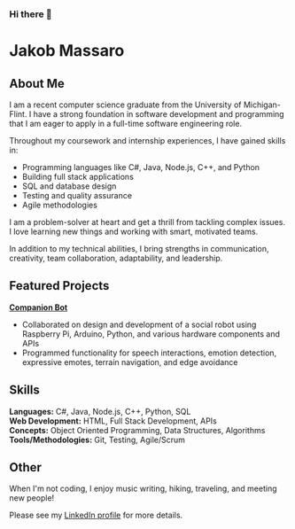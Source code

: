 ### Hi there 👋

# Jakob Massaro

## About Me
I am a recent computer science graduate from the University of Michigan-Flint. I have a strong foundation in software development and programming that I am eager to apply in a full-time software engineering role.

Throughout my coursework and internship experiences, I have gained skills in:
- Programming languages like C#, Java, Node.js, C++, and Python
- Building full stack applications 
- SQL and database design
- Testing and quality assurance
- Agile methodologies

I am a problem-solver at heart and get a thrill from tackling complex issues. I love learning new things and working with smart, motivated teams.

In addition to my technical abilities, I bring strengths in communication, creativity, team collaboration, adaptability, and leadership.

## Featured Projects

**[Companion Bot](https://github.com/Jmassaro7/CompanionBot)**
- Collaborated on design and development of a social robot using Raspberry Pi, Arduino, Python, and various hardware components and APIs 
- Programmed functionality for speech interactions, emotion detection, expressive emotes, terrain navigation, and edge avoidance

## Skills
**Languages:** C#, Java, Node.js, C++, Python, SQL  
**Web Development:** HTML, Full Stack Development, APIs  
**Concepts:** Object Oriented Programming, Data Structures, Algorithms   
**Tools/Methodologies:** Git, Testing, Agile/Scrum

## Other
When I'm not coding, I enjoy music writing, hiking, traveling, and meeting new people!

Please see my [LinkedIn profile](https://www.linkedin.com/in/jakobmassaro/) for more details.
